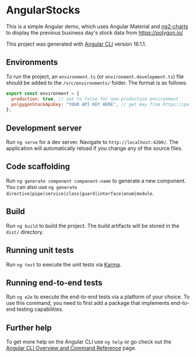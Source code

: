 # AngularStocks

This is a simple Angular demo, which uses Angular Material and [ng2-charts](https://valor-software.com/ng2-charts/) to display the previous business day's stock data from https://polygon.io/

This project was generated with [Angular CLI](https://github.com/angular/angular-cli) version 16.1.1.

## Environments

To run the project, an `environment.ts` (or `environment.development.ts`) file should be added to the `/src/environments/` folder. The format is as follows:

```javascript
export const environment = {
  production: true, // set to false for non-production environment
  polgygonStockApiKey: "YOUR API KEY HERE", // get key from https://polygon.io/
};
```

## Development server

Run `ng serve` for a dev server. Navigate to `http://localhost:4200/`. The application will automatically reload if you change any of the source files.

## Code scaffolding

Run `ng generate component component-name` to generate a new component. You can also use `ng generate directive|pipe|service|class|guard|interface|enum|module`.

## Build

Run `ng build` to build the project. The build artifacts will be stored in the `dist/` directory.

## Running unit tests

Run `ng test` to execute the unit tests via [Karma](https://karma-runner.github.io).

## Running end-to-end tests

Run `ng e2e` to execute the end-to-end tests via a platform of your choice. To use this command, you need to first add a package that implements end-to-end testing capabilities.

## Further help

To get more help on the Angular CLI use `ng help` or go check out the [Angular CLI Overview and Command Reference](https://angular.io/cli) page.
